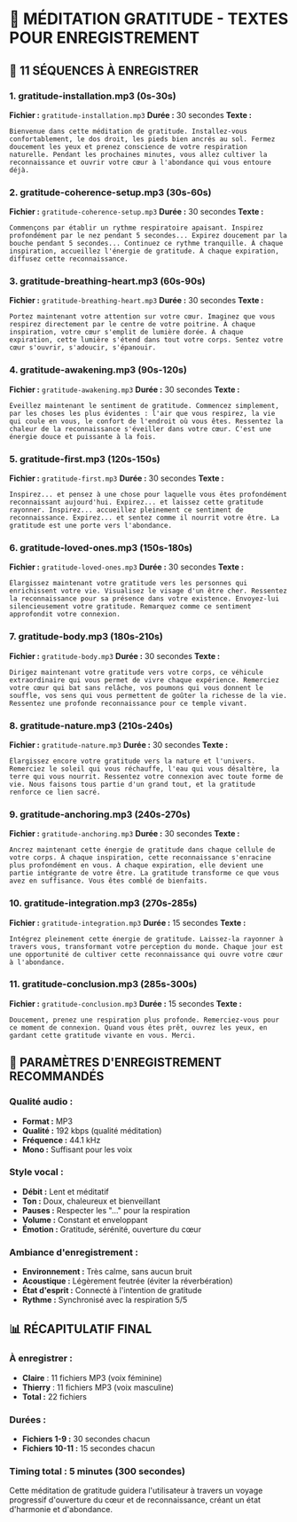 # 🙏 MÉDITATION GRATITUDE - TEXTES POUR ENREGISTREMENT

## 🎯 **11 SÉQUENCES À ENREGISTRER**

### **1. gratitude-installation.mp3** (0s-30s)
**Fichier :** `gratitude-installation.mp3`
**Durée :** 30 secondes
**Texte :**
```
Bienvenue dans cette méditation de gratitude. Installez-vous confortablement, le dos droit, les pieds bien ancrés au sol. Fermez doucement les yeux et prenez conscience de votre respiration naturelle. Pendant les prochaines minutes, vous allez cultiver la reconnaissance et ouvrir votre cœur à l'abondance qui vous entoure déjà.
```

### **2. gratitude-coherence-setup.mp3** (30s-60s)
**Fichier :** `gratitude-coherence-setup.mp3`
**Durée :** 30 secondes
**Texte :**
```
Commençons par établir un rythme respiratoire apaisant. Inspirez profondément par le nez pendant 5 secondes... Expirez doucement par la bouche pendant 5 secondes... Continuez ce rythme tranquille. À chaque inspiration, accueillez l'énergie de gratitude. À chaque expiration, diffusez cette reconnaissance.
```

### **3. gratitude-breathing-heart.mp3** (60s-90s)
**Fichier :** `gratitude-breathing-heart.mp3`
**Durée :** 30 secondes
**Texte :**
```
Portez maintenant votre attention sur votre cœur. Imaginez que vous respirez directement par le centre de votre poitrine. À chaque inspiration, votre cœur s'emplit de lumière dorée. À chaque expiration, cette lumière s'étend dans tout votre corps. Sentez votre cœur s'ouvrir, s'adoucir, s'épanouir.
```

### **4. gratitude-awakening.mp3** (90s-120s)
**Fichier :** `gratitude-awakening.mp3`
**Durée :** 30 secondes
**Texte :**
```
Éveillez maintenant le sentiment de gratitude. Commencez simplement, par les choses les plus évidentes : l'air que vous respirez, la vie qui coule en vous, le confort de l'endroit où vous êtes. Ressentez la chaleur de la reconnaissance s'éveiller dans votre cœur. C'est une énergie douce et puissante à la fois.
```

### **5. gratitude-first.mp3** (120s-150s)
**Fichier :** `gratitude-first.mp3`
**Durée :** 30 secondes
**Texte :**
```
Inspirez... et pensez à une chose pour laquelle vous êtes profondément reconnaissant aujourd'hui. Expirez... et laissez cette gratitude rayonner. Inspirez... accueillez pleinement ce sentiment de reconnaissance. Expirez... et sentez comme il nourrit votre être. La gratitude est une porte vers l'abondance.
```

### **6. gratitude-loved-ones.mp3** (150s-180s)
**Fichier :** `gratitude-loved-ones.mp3`
**Durée :** 30 secondes
**Texte :**
```
Élargissez maintenant votre gratitude vers les personnes qui enrichissent votre vie. Visualisez le visage d'un être cher. Ressentez la reconnaissance pour sa présence dans votre existence. Envoyez-lui silencieusement votre gratitude. Remarquez comme ce sentiment approfondit votre connexion.
```

### **7. gratitude-body.mp3** (180s-210s)
**Fichier :** `gratitude-body.mp3`
**Durée :** 30 secondes
**Texte :**
```
Dirigez maintenant votre gratitude vers votre corps, ce véhicule extraordinaire qui vous permet de vivre chaque expérience. Remerciez votre cœur qui bat sans relâche, vos poumons qui vous donnent le souffle, vos sens qui vous permettent de goûter la richesse de la vie. Ressentez une profonde reconnaissance pour ce temple vivant.
```

### **8. gratitude-nature.mp3** (210s-240s)
**Fichier :** `gratitude-nature.mp3`
**Durée :** 30 secondes
**Texte :**
```
Élargissez encore votre gratitude vers la nature et l'univers. Remerciez le soleil qui vous réchauffe, l'eau qui vous désaltère, la terre qui vous nourrit. Ressentez votre connexion avec toute forme de vie. Nous faisons tous partie d'un grand tout, et la gratitude renforce ce lien sacré.
```

### **9. gratitude-anchoring.mp3** (240s-270s)
**Fichier :** `gratitude-anchoring.mp3`
**Durée :** 30 secondes
**Texte :**
```
Ancrez maintenant cette énergie de gratitude dans chaque cellule de votre corps. À chaque inspiration, cette reconnaissance s'enracine plus profondément en vous. À chaque expiration, elle devient une partie intégrante de votre être. La gratitude transforme ce que vous avez en suffisance. Vous êtes comblé de bienfaits.
```

### **10. gratitude-integration.mp3** (270s-285s)
**Fichier :** `gratitude-integration.mp3`
**Durée :** 15 secondes
**Texte :**
```
Intégrez pleinement cette énergie de gratitude. Laissez-la rayonner à travers vous, transformant votre perception du monde. Chaque jour est une opportunité de cultiver cette reconnaissance qui ouvre votre cœur à l'abondance.
```

### **11. gratitude-conclusion.mp3** (285s-300s)
**Fichier :** `gratitude-conclusion.mp3`
**Durée :** 15 secondes
**Texte :**
```
Doucement, prenez une respiration plus profonde. Remerciez-vous pour ce moment de connexion. Quand vous êtes prêt, ouvrez les yeux, en gardant cette gratitude vivante en vous. Merci.
```

## 🎯 **PARAMÈTRES D'ENREGISTREMENT RECOMMANDÉS**

### **Qualité audio :**
- **Format :** MP3
- **Qualité :** 192 kbps (qualité méditation)
- **Fréquence :** 44.1 kHz
- **Mono :** Suffisant pour les voix

### **Style vocal :**
- **Débit :** Lent et méditatif
- **Ton :** Doux, chaleureux et bienveillant
- **Pauses :** Respecter les "..." pour la respiration
- **Volume :** Constant et enveloppant
- **Émotion :** Gratitude, sérénité, ouverture du cœur

### **Ambiance d'enregistrement :**
- **Environnement :** Très calme, sans aucun bruit
- **Acoustique :** Légèrement feutrée (éviter la réverbération)
- **État d'esprit :** Connecté à l'intention de gratitude
- **Rythme :** Synchronisé avec la respiration 5/5

## 📊 **RÉCAPITULATIF FINAL**

### **À enregistrer :**
- **Claire** : 11 fichiers MP3 (voix féminine)
- **Thierry** : 11 fichiers MP3 (voix masculine)
- **Total :** 22 fichiers

### **Durées :**
- **Fichiers 1-9 :** 30 secondes chacun
- **Fichiers 10-11 :** 15 secondes chacun

### **Timing total :** 5 minutes (300 secondes)

Cette méditation de gratitude guidera l'utilisateur à travers un voyage progressif d'ouverture du cœur et de reconnaissance, créant un état d'harmonie et d'abondance.